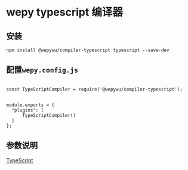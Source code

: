 # wepy typescript 编译器

## 安装

```
npm install @wepywu/compiler-typescript typescript --save-dev
```

## 配置`wepy.config.js`

```

const TypeScriptCompiler = require('@wepywu/compiler-typescript');


module.exports = {
  "plugins": [
      TypeScriptCompiler()
  ]
};
```

## 参数说明

[TypeScript](https://www.typescriptlang.org/docs/handbook/compiler-options.html)
